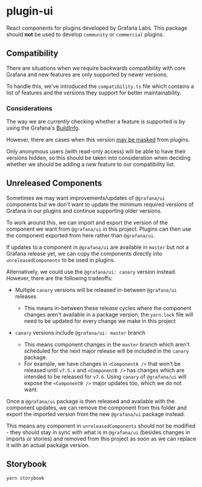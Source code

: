 # plugin-ui

React components for plugins developed by Grafana Labs. This package should **not** be used to develop `community` or `commercial` plugins.

## Compatibility

There are situations when we require backwards compatibility with core Grafana and new features are only supported by newer versions.

To handle this, we've introduced the `compatibility.ts` file which contains a list of features and the versions they support for better maintainability.

### Considerations

The way we are currently checking whether a feature is supported is by using the Grafana's [BuildInfo](https://grafana.com/docs/grafana/latest/packages_api/data/buildinfo/#version-property).

However, there are cases when this version [may be masked](https://grafana.com/docs/grafana/latest/packages_api/data/buildinfo/#hideversion-property) from plugins.

Only anonymous users (with read-only access) will be able to have their versions hidden, so this should be taken into consideration when deciding whether we should be adding a new feature to our compatibility list.

## Unreleased Components

Sometimes we may want improvements/updates of `@grafana/ui` components but we don't want to update the minimum required versions of Grafana in our plugins and continue supporting older versions.

To work around this, we can import and export the version of the component we want from `@grafana/ui` in this project. Plugins can then use the component exported from here rather than `@grafana/ui`.

If updates to a component in `@grafana/ui` are available in `master` but not a Grafana release yet, we can copy the components directly into `unreleasedComponents` to be used in plugins.

Alternatively, we could use the `@grafana/ui: canary` version instead. However, there are the following tradeoffs:

- Multiple `canary` versions will be released in-between `@grafana/ui` releases

  - This means in-between these release cycles where the component changes aren't available in a package version, the `yarn.lock` file will need to be updated for every change we make in this project

- `canary` versions include `@grafana/ui: master` branch
  - This means component changes in the `master` branch which aren't scheduled for the next major release will be included in the `canary` package.
  - For example, we have changes in `<ComponentA />` that won't be released until `v7.5.x` and `<ComponentB />` has changes which are intended to be released for `v7.6`. Using `canary` of `@grafana/ui` will expose the `<ComponentB />` major updates too, which we do not want.

Once a `@grafana/ui` package is then released and available with the component updates, we can remove the component from this folder and export the imported version from the new `@grafana/ui` package instead.

This means any component in `unreleasedComponents` should not be modified - they should stay in sync with what is in `@grafana/ui` (besides changes in imports or stories) and removed from this project as soon as we can replace it with an actual package version.

## Storybook

```
yarn storybook
```
